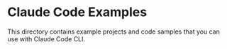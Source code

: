 # Claude Code Examples
This directory contains example projects and code samples that you can use with Claude Code CLI.
